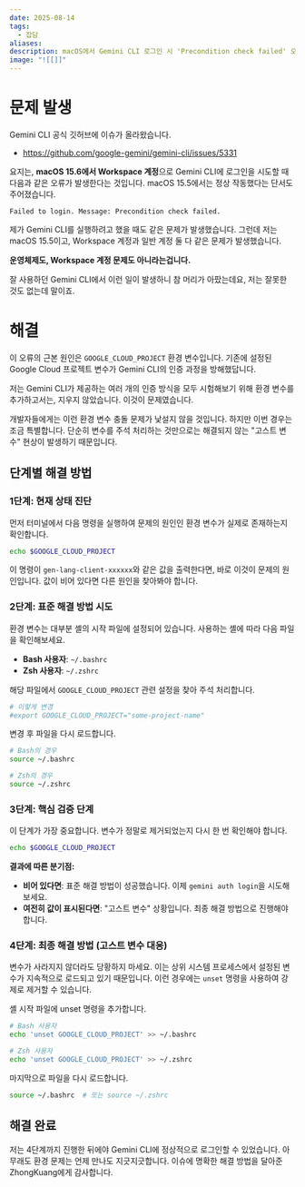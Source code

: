 ```yaml
---
date: 2025-08-14
tags:
  - 잡담
aliases:
description: macOS에서 Gemini CLI 로그인 시 'Precondition check failed' 오류가 발생하는 문제 해결 과정을 공유합니다. 원인으로 GOOGLE_CLOUD_PROJECT 환경 변수 충돌을 지목하고, '고스트 변수' 현상에 대응하기 위한 unset 사용법 등 단계별 해결 방법을 안내합니다.
image: "![[]]"
---
```

# 문제 발생

Gemini CLI 공식 깃허브에 이슈가 올라왔습니다. 
- https://github.com/google-gemini/gemini-cli/issues/5331

요지는, **macOS 15.6에서 Workspace 계정**으로 Gemini CLI에 로그인을 시도할 때 다음과 같은 오류가 발생한다는 것입니다. macOS 15.5에서는 정상 작동했다는 단서도 주어졌습니다.

```
Failed to login. Message: Precondition check failed.
```

제가 Gemini CLI를 실행하려고 했을 때도 같은 문제가 발생했습니다. 그런데 저는 macOS 15.5이고, Workspace 계정과 일반 계정 둘 다 같은 문제가 발생했습니다. 

**운영체제도, Workspace 계정 문제도 아니라는겁니다.** 

잘 사용하던 Gemini CLI에서 이런 일이 발생하니 참 머리가 아팠는데요, 저는 잘못한 것도 없는데 말이죠.
# 해결

이 오류의 근본 원인은 `GOOGLE_CLOUD_PROJECT` 환경 변수입니다. 기존에 설정된 Google Cloud 프로젝트 변수가 Gemini CLI의 인증 과정을 방해했답니다. 

저는 Gemini CLI가 제공하는 여러 개의 인증 방식을 모두 시험해보기 위해 환경 변수를 추가하고서는, 지우지 않았습니다. 이것이 문제였습니다. 

개발자들에게는 이런 환경 변수 충돌 문제가 낯설지 않을 것입니다. 하지만 이번 경우는 조금 특별합니다. 단순히 변수를 주석 처리하는 것만으로는 해결되지 않는 "고스트 변수" 현상이 발생하기 때문입니다.

## 단계별 해결 방법

### 1단계: 현재 상태 진단

먼저 터미널에서 다음 명령을 실행하여 문제의 원인인 환경 변수가 실제로 존재하는지 확인합니다.

```bash
echo $GOOGLE_CLOUD_PROJECT
```

이 명령이 `gen-lang-client-xxxxxx`와 같은 값을 출력한다면, 바로 이것이 문제의 원인입니다. 값이 비어 있다면 다른 원인을 찾아봐야 합니다.

### 2단계: 표준 해결 방법 시도

환경 변수는 대부분 셸의 시작 파일에 설정되어 있습니다. 사용하는 셸에 따라 다음 파일을 확인해보세요.

- **Bash 사용자**: `~/.bashrc`
- **Zsh 사용자**: `~/.zshrc`

해당 파일에서 `GOOGLE_CLOUD_PROJECT` 관련 설정을 찾아 주석 처리합니다.

```bash
# 이렇게 변경
#export GOOGLE_CLOUD_PROJECT="some-project-name"
```

변경 후 파일을 다시 로드합니다.

```bash
# Bash의 경우
source ~/.bashrc

# Zsh의 경우
source ~/.zshrc
```

### 3단계: 핵심 검증 단계

이 단계가 가장 중요합니다. 변수가 정말로 제거되었는지 다시 한 번 확인해야 합니다.

```bash
echo $GOOGLE_CLOUD_PROJECT
```

**결과에 따른 분기점:**

- **비어 있다면**: 표준 해결 방법이 성공했습니다. 이제 `gemini auth login`을 시도해보세요.
- **여전히 값이 표시된다면**: "고스트 변수" 상황입니다. 최종 해결 방법으로 진행해야 합니다.

### 4단계: 최종 해결 방법 (고스트 변수 대응)

변수가 사라지지 않더라도 당황하지 마세요. 이는 상위 시스템 프로세스에서 설정된 변수가 지속적으로 로드되고 있기 때문입니다. 이런 경우에는 `unset` 명령을 사용하여 강제로 제거할 수 있습니다.

셸 시작 파일에 unset 명령을 추가합니다.

```bash
# Bash 사용자
echo 'unset GOOGLE_CLOUD_PROJECT' >> ~/.bashrc

# Zsh 사용자
echo 'unset GOOGLE_CLOUD_PROJECT' >> ~/.zshrc
```

마지막으로 파일을 다시 로드합니다.

```bash
source ~/.bashrc  # 또는 source ~/.zshrc
```

## 해결 완료

저는 4단계까지 진행한 뒤에야  Gemini CLI에 정상적으로 로그인할 수 있었습니다. 아무래도 환경 문제는 언제 만나도 지긋지긋합니다. 
이슈에 명확한 해결 방법을 달아준 ZhongKuang에게 감사합니다. 
